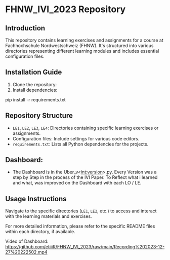 # FHNW_IVI_2023 Repository

## Introduction
This repository contains learning exercises and assignments for a course at Fachhochschule Nordwestschweiz (FHNW). It's structured into various directories representing different learning modules and includes essential configuration files.

## Installation Guide
1. Clone the repository:
2. Install dependencies:

pip install -r requirements.txt

## Repository Structure
- `LE1`, `LE2`, `LE3`, `LE4`: Directories containing specific learning exercises or assignments.
- Configuration files: Include settings for various code editors.
- `requirements.txt`: Lists all Python dependencies for the projects.

## Dashboard:
- The Dashboard is in the Uber_v<<int:version>>.py. Every Version was a step by Step in the process of the IVI Paper.
To Reflect what i learned and what, was improved on the Dashboard with each LO / LE.


## Usage Instructions
Navigate to the specific directories (`LE1`, `LE2`, etc.) to access and interact with the learning materials and exercises.

For more detailed information, please refer to the specific README files within each directory, if available.

Video of Dashboard: https://github.com/etiiiR/FHNW_IVI_2023/raw/main/Recording%202023-12-27%20222502.mp4
